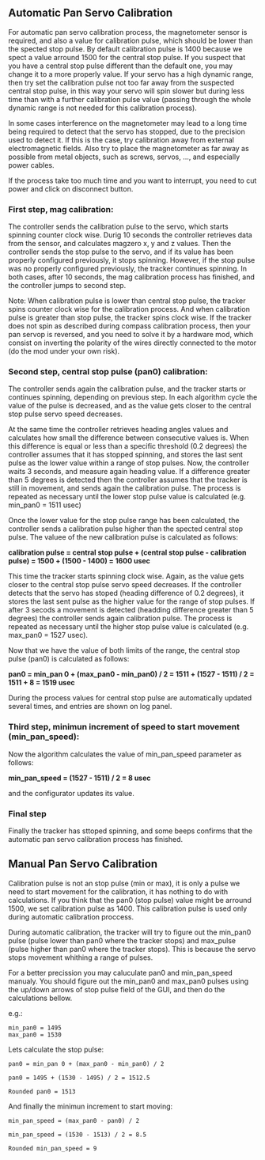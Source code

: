 ## Automatic Pan Servo Calibration

For automatic pan servo calibration process, the magnetometer sensor is required, and also a value for calibration pulse, which should be lower than the spected stop pulse. By default calibration pulse is 1400 because we spect a value arround 1500 for the central stop pulse. If you suspect that you have a central stop pulse different than the default one, you may change it to a more properly value. If your servo has a high dynamic range, then try set the calibration pulse not too far away from the suspected central stop pulse, in this way your servo will spin slower but during less time than with a  further calibration pulse value (passing through the whole dynamic range is not needed for this calibration process).

In some cases interference on the magnetometer may lead to a long time being required to detect that the servo has stopped, due to the precision used to detect it. If this is the case, try calibration away from external electromagnetic fields. Also try to place the magnetometer as far away as possible from metal objects, such as screws, servos, ..., and especially power cables.

If the process take too much time and you want to interrupt, you need to cut power and click on disconnect button.

### First step, mag calibration:

The controller sends the calibration pulse to the servo, which starts spinning counter clock wise. Durig 10 seconds the controller retrieves data from the sensor, and calculates magzero x, y and z values. Then the controller sends the stop pulse to the servo, and if its value has been properly configured previously, it stops spinning. However, if the stop pulse was no properly configured previously, the tracker continues spinning. In both cases, after 10 seconds, the mag calibration process has finished, and the controller jumps to second step. 

Note: When calibration pulse is lower than central stop pulse, the tracker spins counter clock wise for the calibration process. And when calibration pulse is greater than stop pulse, the tracker spins clock wise. If the tracker does not spin as described during compass calibration process, then your pan servop is reversed, and you need to solve it by a hardware mod, which consist on inverting the polarity of the wires directly connected to the motor (do the mod under your own risk).

### Second step, central stop pulse (pan0) calibration:

The controller sends again the calibration pulse, and the tracker starts or continues spinning, depending on previous step. In each algorithm cycle the value of the pulse is decreased, and as the value gets closer to the central stop pulse servo speed decreases.

At the same time the controller retrieves heading angles values and calculates how small the difference between consecutive values is. When this difference is equal or less than a specific threshold (0.2 degrees) the controller assumes that it has stopped spinning, and stores the last sent pulse as the lower value within a range of stop pulses. Now, the controller waits 3 seconds, and measure again heading value. If a difference greater than 5 degrees is detected then the controller assumes that the tracker is still in movement, and sends again the calibration pulse. The process is repeated as necessary until the lower stop pulse value is calculated (e.g. min_pan0 = 1511 usec)

Once the lower value for the stop pulse range has been calculated, the controller sends a calibration pulse higher than the spected central stop pulse. The valuee of the new calibration pulse is calculated as follows:

**calibration pulse = central stop pulse + (central stop pulse - calibration pulse) = 1500 + (1500 - 1400) = 1600 usec**

This time the tracker starts spinning clock wise. Again, as the value gets closer to the central stop pulse servo speed decreases. If the controller detects that the servo has stoped (heading difference of 0.2 degrees), it stores the last sent pulse as the higher value for the range of stop pulses. If after 3 secods a movement is detected (headding difference greater than 5 degrees) the controller sends again calibration pulse. The process is repeated as necessary until the higher stop pulse value is calculated (e.g. max_pan0 = 1527 usec).

Now that we have the value of both limits of the range, the central stop pulse (pan0) is calculated as follows:

**pan0 = min_pan 0 + (max_pan0 - min_pan0) / 2 = 1511 + (1527 - 1511) / 2 = 1511 + 8 = 1519 usec**

During the process values for central stop pulse are automatically updated several times, and entries are shown on log panel.

### Third step, minimun increment of speed to start movement (min_pan_speed):

Now the algorithm calculates the value of min_pan_speed parameter as follows:

**min_pan_speed = (1527 - 1511) / 2 = 8 usec**

and the configurator updates its value.

### Final step

Finally the tracker has sttoped spinning, and some beeps confirms that the automatic pan servo calibration process has finished.

## Manual Pan Servo Calibration
	
Calibration pulse is not an stop pulse (min or max), it is only a pulse we need to start movement for the calibration, it has nothing to do with calculations. If you think that the pan0 (stop pulse) value might be arround 1500, we set calibration pulse as 1400. This calibration pulse is used only during automatic calibration proccess.

During automatic calibration, the tracker will try to figure out the min_pan0 pulse (pulse lower than pan0 where the tracker stops) and max_pulse (pulse higher than pan0 where the tracker stops). This is because the servo stops movement whithing a range of pulses.

For a better precission you may caluculate pan0 and min_pan_speed manualy. You should figure out the min_pan0 and max_pan0 pulses using the up/down arrows of stop pulse field of the GUI, and then do the calculations bellow.

e.g.:

	min_pan0 = 1495 
	max_pan0 = 1530

Lets calculate the stop pulse:

	pan0 = min_pan 0 + (max_pan0 - min_pan0) / 2

	pan0 = 1495 + (1530 - 1495) / 2 = 1512.5

	Rounded pan0 = 1513

And finally the minimun increment to start moving:

	min_pan_speed = (max_pan0 - pan0) / 2 

	min_pan_speed = (1530 - 1513) / 2 = 8.5

	Rounded min_pan_speed = 9
